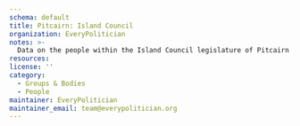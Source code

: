 ```yaml
---
schema: default
title: Pitcairn: Island Council
organization: EveryPolitician
notes: >-
  Data on the people within the Island Council legislature of Pitcairn.
resources:
license: ''
category:
  - Groups & Bodies
  - People
maintainer: EveryPolitician
maintainer_email: team@everypolitician.org
---
```

